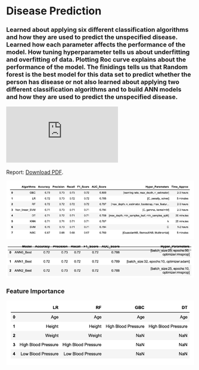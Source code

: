 # Disease Prediction
### Learned about applying six different classification algorithms and how they are used to predict the unspecified disease. Learned how each parameter affects the performance of the model. How tuning hyperparameter tells us about underfitting and overfitting of data. Plotting Roc curve explains about the performance of the model. The finidings tells us that Random forest is the best model for this data set to predict whether the person has disease or not also learned about applying two different classification algorithms and to build ANN models and how they are used to predict the unspecified disease.

<object data="https://github.com/akshaybhala/MachineLearning/blob/main/Disease%20Prediction/Disease%20prediction%20Report%20including%20ANN%20models.pdf" type="application/pdf" width="700px" height="700px">
    <embed src="https://github.com/akshaybhala/MachineLearning/blob/main/Disease%20Prediction/Disease%20prediction%20Report%20including%20ANN%20models.pdf">
        <p>Report: <a href="https://github.com/akshaybhala/MachineLearning/blob/main/Disease%20Prediction/Disease%20prediction%20Report%20including%20ANN%20models.pdf">Download PDF</a>.</p>
    </embed>
</object>

![alt text](https://github.com/akshaybhala/MachineLearning/blob/main/Disease%20Prediction/Algorithms.png)

![alt text](https://github.com/akshaybhala/MachineLearning/blob/main/Disease%20Prediction/ANN.png)

### Feature Importance
![alt text](https://github.com/akshaybhala/MachineLearning/blob/main/Disease%20Prediction/featureimp.png)


